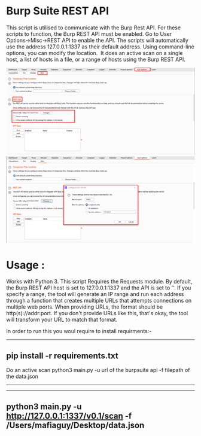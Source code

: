 # Burp Suite REST API

This script is utilised to communicate with the Burp Rest API. For these scripts to function, the Burp REST API must be enabled. Go to User Options->Misc->REST API to enable the API. The scripts will automatically use the address 127.0.0.1:1337 as their default address. Using command-line options, you can modify the location.  It does an active scan on a single host, a list of hosts in a file, or a range of hosts using the Burp REST API.

![](images\Rest_API.png)
![](images\Rest_API_Config.png)

# Usage :

Works with Python 3. This script Requires the Requests module. By default, the Burp REST API host is set to 127.0.0.1:1337 and the API is set to ''. If you specify a range, the tool will generate an IP range and run each address through a function that creates multiple URLs that attempts connections on multiple web ports. When providing URLs, the format should be http(s)://addr:port. If you don't provide URLs like this, that's okay, the tool will transform your URL to match that format.

In order to run this you woul require to install requirments:-

---

## pip install -r requirements.txt

Do an active scan
python3 main.py -u url of the burpsuite api -f filepath of the data.json

---

---

## python3 main.py -u http://127.0.0.1:1337/v0.1/scan -f /Users/mafiaguy/Desktop/data.json
